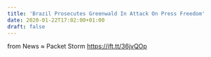 ```yaml
---
title: 'Brazil Prosecutes Greenwald In Attack On Press Freedom'
date: 2020-01-22T17:02:00+01:00
draft: false
---
```


  
  
from News ≈ Packet Storm https://ift.tt/36jvQOp